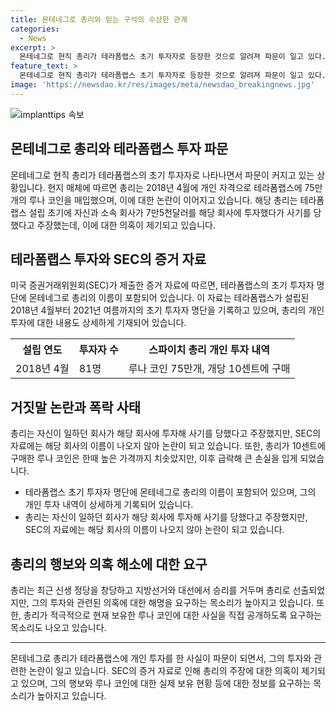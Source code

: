 ```yaml
---
title: 몬테네그로 총리와 믿는 구석의 수상한 관계
categories:
  - News
excerpt: >
  몬테네그로 현직 총리가 테라폼랩스 초기 투자자로 등장한 것으로 알려져 파문이 일고 있다. 몬테네그로 현지 매체 비예스티는 SEC의 문서에 따르면 총 81명의 초기 투자자 중 스파이치 총리의 이름이 포함되어 있음을 보도했다. 스파이치 총리는 2018년 루나 코인 75만개를 1개당 10센트에 구매하고 사기를 당했다고 주장했으며, 이에 대한 지적이 제기되고 있다. 그의 루나 코인 투자는 한때 큰 이익을 남길 수 있었으나 폭락으로 인해 휴지 조각이 되었다. URA는 스파이치 총리의 거짓말과 진실을 숨긴 행위를 비판했다.
feature_text: >
  몬테네그로 현직 총리가 테라폼랩스 초기 투자자로 등장한 것으로 알려져 파문이 일고 있다. 몬테네그로 현지 매체 비예스티는 SEC의 문서에 따르면 총 81명의 초기 투자자 중 스파이치 총리의 이름이 포함되어 있음을 보도했다. 스파이치 총리는 2018년 루나 코인 75만개를 1개당 10센트에 구매하고 사기를 당했다고 주장했으며, 이에 대한 지적이 제기되고 있다. 그의 루나 코인 투자는 한때 큰 이익을 남길 수 있었으나 폭락으로 인해 휴지 조각이 되었다. URA는 스파이치 총리의 거짓말과 진실을 숨긴 행위를 비판했다.
image: 'https://newsdao.kr/res/images/meta/newsdao_breakingnews.jpg'
---
```


<p><img src="https://newsdao.kr/res/images/meta/newsdao_breakingnews.jpg" alt="implanttips 속보" /></p>

<h2 data-ke-size="size26">몬테네그로 총리와 테라폼랩스 투자 파문</h2>

<p data-ke-size="size16">몬테네그로 현직 총리가 테라폼랩스의 초기 투자자로 나타나면서 파문이 커지고 있는 상황입니다. 현지 매체에 따르면 총리는 2018년 4월에 개인 자격으로 테라폼랩스에 75만개의 루나 코인을 매입했으며, 이에 대한 논란이 이어지고 있습니다. 해당 총리는 테라폼랩스 설립 초기에 자신과 소속 회사가 7만5천달러를 해당 회사에 투자했다가 사기를 당했다고 주장했는데, 이에 대한 의혹이 제기되고 있습니다.</p>

<h2 data-ke-size="size26">테라폼랩스 투자와 SEC의 증거 자료</h2>

<p data-ke-size="size16">미국 증권거래위원회(SEC)가 제출한 증거 자료에 따르면, 테라폼랩스의 초기 투자자 명단에 몬테네그로 총리의 이름이 포함되어 있습니다. 이 자료는 테라폼랩스가 설립된 2018년 4월부터 2021년 여름까지의 초기 투자자 명단을 기록하고 있으며, 총리의 개인 투자에 대한 내용도 상세하게 기재되어 있습니다.</p>

<table>
  <tr>
    <th>설립 연도</th>
    <th>투자자 수</th>
    <th>스파이치 총리 개인 투자 내역</th>
  </tr>
  <tr>
    <td>2018년 4월</td>
    <td>81명</td>
    <td>루나 코인 75만개, 개당 10센트에 구매</td>
  </tr>
</table>

<h2 data-ke-size="size26">거짓말 논란과 폭락 사태</h2>

<p data-ke-size="size16">총리는 자신이 일하던 회사가 해당 회사에 투자해 사기를 당했다고 주장했지만, SEC의 자료에는 해당 회사의 이름이 나오지 않아 논란이 되고 있습니다. 또한, 총리가 10센트에 구매한 루나 코인은 한때 높은 가격까지 치솟았지만, 이후 급락해 큰 손실을 입게 되었습니다.</p>

<ul>
  <li>테라폼랩스 초기 투자자 명단에 몬테네그로 총리의 이름이 포함되어 있으며, 그의 개인 투자 내역이 상세하게 기록되어 있습니다.</li>
  <li>총리는 자신이 일하던 회사가 해당 회사에 투자해 사기를 당했다고 주장했지만, SEC의 자료에는 해당 회사의 이름이 나오지 않아 논란이 되고 있습니다.</li>
</ul>

<h2 data-ke-size="size26">총리의 행보와 의혹 해소에 대한 요구</h2>

<p data-ke-size="size16">총리는 최근 신생 정당을 창당하고 지방선거와 대선에서 승리를 거두며 총리로 선출되었지만, 그의 투자와 관련된 의혹에 대한 해명을 요구하는 목소리가 높아지고 있습니다. 또한, 총리가 적극적으로 현재 보유한 루나 코인에 대한 사실을 직접 공개하도록 요구하는 목소리도 나오고 있습니다.</p>

<hr>

<p data-ke-size="size16">몬테네그로 총리가 테라폼랩스에 개인 투자를 한 사실이 파문이 되면서, 그의 투자와 관련한 논란이 일고 있습니다. SEC의 증거 자료로 인해 총리의 주장에 대한 의혹이 제기되고 있으며, 그의 행보와 루나 코인에 대한 실제 보유 현황 등에 대한 정보를 요구하는 목소리가 높아지고 있습니다.</p>

